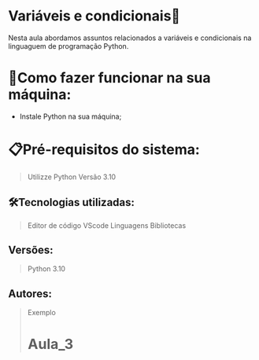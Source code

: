 # Variáveis e condicionais🚀

Nesta aula abordamos assuntos relacionados a variáveis e condicionais na linguaguem de programação Python.

# 🔌Como fazer funcionar na sua máquina:

- Instale Python na sua máquina;

# 📋Pré-requisitos do sistema:

> Utilizze Python Versão 3.10
> 

## 🛠️Tecnologias utilizadas:

> Editor de código VScode
Linguagens
Bibliotecas
> 

## Versões:

> Python 3.10
> 

## Autores:

> Exemplo
># Aula_3
